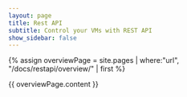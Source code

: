 ```yaml
---
layout: page
title: Rest API
subtitle: Control your VMs with REST API
show_sidebar: false
---
```


{% assign overviewPage = site.pages | where:"url", "/docs/restapi/overview/" | first %}

{{ overviewPage.content }}

